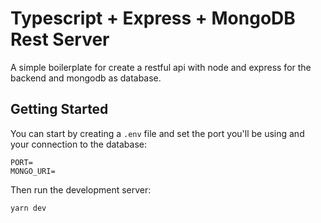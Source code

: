 # Typescript + Express + MongoDB Rest Server

A simple boilerplate for create a restful api with node and express for the backend and mongodb as database.

## Getting Started
You can start by creating a `.env` file and set the port you'll be using and your connection to the database:
```
PORT= 
MONGO_URI=
```

Then run the development server:
```
yarn dev
```
